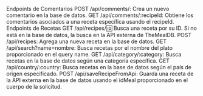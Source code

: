 Endpoints de Comentarios
POST /api/comments/: Crea un nuevo comentario en la base de datos.
GET /api/comments/:recipeId: Obtiene los comentarios asociados a una receta específica usando el recipeId.
Endpoints de Recetas
GET /api/recipes/:id: Busca una receta por su ID. Si no está en la base de datos, la busca en la API externa de TheMealDB.
POST /api/recipes: Agrega una nueva receta en la base de datos.
GET /api/search?name=nombre: Busca recetas por el nombre del plato proporcionado en el query name.
GET /api/category/:category: Busca recetas en la base de datos según una categoría específica.
GET /api/country/:country: Busca recetas en la base de datos según el país de origen especificado.
POST /api/saveRecipeFromApi: Guarda una receta de la API externa en la base de datos usando el idMeal proporcionado en el cuerpo de la solicitud.
